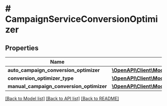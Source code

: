 # # CampaignServiceConversionOptimizer

## Properties

Name | Type | Description | Notes
------------ | ------------- | ------------- | -------------
**auto_campaign_conversion_optimizer** | [**\OpenAPI\Client\Model\CampaignServiceAutoCampaignConversionOptimizer**](CampaignServiceAutoCampaignConversionOptimizer.md) |  | [optional]
**conversion_optimizer_type** | [**\OpenAPI\Client\Model\CampaignServiceConversionOptimizerType**](CampaignServiceConversionOptimizerType.md) |  | [optional]
**manual_campaign_conversion_optimizer** | [**\OpenAPI\Client\Model\CampaignServiceManualCampaignConversionOptimizer**](CampaignServiceManualCampaignConversionOptimizer.md) |  | [optional]

[[Back to Model list]](../../README.md#models) [[Back to API list]](../../README.md#endpoints) [[Back to README]](../../README.md)

